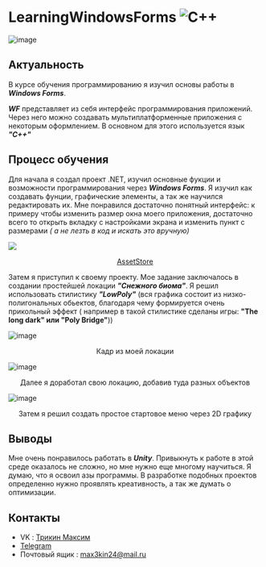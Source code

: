# LearningWindowsForms ![C++](https://img.shields.io/badge/c++-%2300599C.svg?style=for-the-badge&logo=c%2B%2B&logoColor=white)
![image](https://github.com/spectrummmm/LearningWindowsForms/assets/133951457/78f767be-110e-405e-a09f-0b33e585c542)

## Актуальность
В курсе обучения программированию я изучил основы работы в ***Windows Forms***. <p> ***WF*** представляет из себя интерфейс программирования приложений. Через него можно создавать мультиплатформенные приложения с некоторым оформлением. В основном для этого используется язык ***"C++"***
</p>
 
## Процесс обучения
Для начала я создал проект .NET, изучил основные фукции и возможности программирования через ***Windows Forms***. Я изучил как создавать фунции, графические элементы, а так же научился редактировать их.
Мне понравился достаточно понятный интерфейс: к примеру чтобы изменить размер окна моего приложения, достаточно всего то открыть вкладку с настройками экрана и изменить пункт с размерами *( а не лезть в код и искать это вручную)*

  
<img src="https://github.com/spectrummmm/LearningUnity/assets/133951457/a1ee40a7-cc7f-45fa-b938-456f99d7ef9e">
<p align = center> <a href="https://assetstore.unity.com/">AssetStore</a>
  </p>


 Затем я приступил к своему проекту. Мое задание заключалось в создании простейшей локации ***"Снежного биома"***. Я решил использовать стилистику ***"LowPoly"*** (вся графика состоит из низко-полигональных обьектов, благодаря чему формируется очень прикольный эффект ( например в такой стилистике сделаны игры: **"The long dark" или "Poly Bridge"**))


![image](https://github.com/spectrummmm/LearningUnity/assets/133951457/6ff05577-0cb3-4bd2-9738-00139c4fbc43)
<p align = center> Кадр из моей локации</p>

![image](https://github.com/spectrummmm/LearningUnity/assets/133951457/91dbb969-ff08-49e2-9bfc-3bd4ff4c5ac5)
<p align = center>Далее я доработал свою локацию, добавив туда разных объектов</p>


![image](https://github.com/spectrummmm/LearningUnity/assets/133951457/e627a3aa-87f7-4782-b150-6d2927d5ba59)
<p align  = center> Затем я решил создать простое стартовое меню через 2D графику </p>


## Выводы
Мне очень понравилось работать в ***Unity***. Привыкнуть к работе в этой среде оказалось не сложно, но мне нужно еще многому научиться. Я думаю, что я освоил азы программы. В разработке подобных проектов определенно нужно проявлять креативность, а так же думать о оптимизации.
  
## Контакты
- VK : [Трикин Максим](https://vk.com/causeimanikeboy)
- [Telegram](https://t.me/nihuya_sebe_bigboy)
- Почтовый ящик : max3kin24@mail.ru
